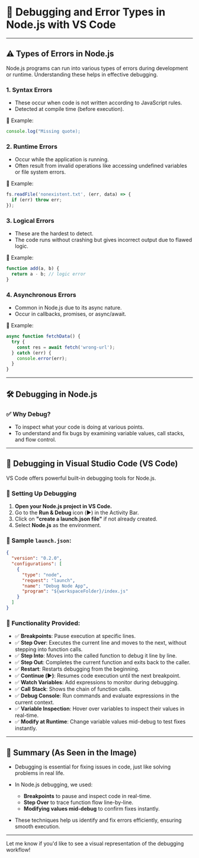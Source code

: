 # 🐞 Debugging and Error Types in Node.js with VS Code

---

## ⚠️ Types of Errors in Node.js

Node.js programs can run into various types of errors during development or runtime. Understanding these helps in effective debugging.

### 1. **Syntax Errors**

* These occur when code is not written according to JavaScript rules.
* Detected at compile time (before execution).

📌 Example:

```js
console.log("Missing quote);
```

### 2. **Runtime Errors**

* Occur while the application is running.
* Often result from invalid operations like accessing undefined variables or file system errors.

📌 Example:

```js
fs.readFile('nonexistent.txt', (err, data) => {
  if (err) throw err;
});
```

### 3. **Logical Errors**

* These are the hardest to detect.
* The code runs without crashing but gives incorrect output due to flawed logic.

📌 Example:

```js
function add(a, b) {
  return a - b; // logic error
}
```

### 4. **Asynchronous Errors**

* Common in Node.js due to its async nature.
* Occur in callbacks, promises, or async/await.

📌 Example:

```js
async function fetchData() {
  try {
    const res = await fetch('wrong-url');
  } catch (err) {
    console.error(err);
  }
}
```

---

## 🛠️ Debugging in Node.js

### ✅ Why Debug?

* To inspect what your code is doing at various points.
* To understand and fix bugs by examining variable values, call stacks, and flow control.

---

## 🧩 Debugging in Visual Studio Code (VS Code)

VS Code offers powerful built-in debugging tools for Node.js.

### 🔹 Setting Up Debugging

1. **Open your Node.js project in VS Code.**
2. Go to the **Run & Debug** icon (▶️) in the Activity Bar.
3. Click on **"create a launch.json file"** if not already created.
4. Select **Node.js** as the environment.

### 🔧 Sample `launch.json`:

```json
{
  "version": "0.2.0",
  "configurations": [
    {
      "type": "node",
      "request": "launch",
      "name": "Debug Node App",
      "program": "${workspaceFolder}/index.js"
    }
  ]
}
```

### 🧪 Functionality Provided:

* ✅ **Breakpoints**: Pause execution at specific lines.
* ✅ **Step Over**: Executes the current line and moves to the next, without stepping into function calls.
* ✅ **Step Into**: Moves into the called function to debug it line by line.
* ✅ **Step Out**: Completes the current function and exits back to the caller.
* ✅ **Restart**: Restarts debugging from the beginning.
* ✅ **Continue (▶️)**: Resumes code execution until the next breakpoint.
* ✅ **Watch Variables**: Add expressions to monitor during debugging.
* ✅ **Call Stack**: Shows the chain of function calls.
* ✅ **Debug Console**: Run commands and evaluate expressions in the current context.
* ✅ **Variable Inspection**: Hover over variables to inspect their values in real-time.
* ✅ **Modify at Runtime**: Change variable values mid-debug to test fixes instantly.

---

## 📌 Summary (As Seen in the Image)

* Debugging is essential for fixing issues in code, just like solving problems in real life.
* In Node.js debugging, we used:

  * **Breakpoints** to pause and inspect code in real-time.
  * **Step Over** to trace function flow line-by-line.
  * **Modifying values mid-debug** to confirm fixes instantly.
* These techniques help us identify and fix errors efficiently, ensuring smooth execution.

---

Let me know if you'd like to see a visual representation of the debugging workflow!

